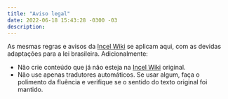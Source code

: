 ```yaml
---
title: "Aviso legal"
date: 2022-06-18 15:43:28 -0300 -03
description:
---
```

As mesmas regras e avisos da [Incel Wiki](https://incels.wiki/w/Main_Page) se aplicam aqui, com as devidas adaptações para a lei brasileira.
Adicionalmente:
* Não crie conteúdo que já não esteja na [Incel Wiki](https://incels.wiki/w/Main_Page) original.
* Não use apenas tradutores automáticos. Se usar algum, faça o polimento da fluência e verifique se o sentido do texto original foi mantido.

